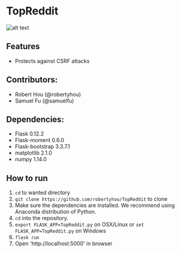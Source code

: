 # TopReddit

![alt text](https://raw.githubusercontent.com/robertyhou/TopReddit/blob/master/app/static/graph.png)

## Features
- Protects against CSRF attacks

## Contributors:
- Robert Hou (@robertyhou)
- Samuel Fu (@samuelfu)

## Dependencies:
- Flask 0.12.2
- Flask-moment 0.6.0
- Flask-bootstrap 3.3.7.1
- matplotlib 2.1.0
- numpy 1.14.0

## How to run
1. `cd` to wanted directory
2. `git clone https://github.com/robertyhou/TopReddit` to clone
3. Make sure the dependencies are installed. We recommend using Anaconda distribution of Python.
4. `cd` into the repository.
5. `export FLASK_APP=TopReddit.py` on OSX/Linux or `set FLASK_APP=TopReddit.py` on Windows
6. `flask run`
7. Open 'http://localhost:5000' in browser